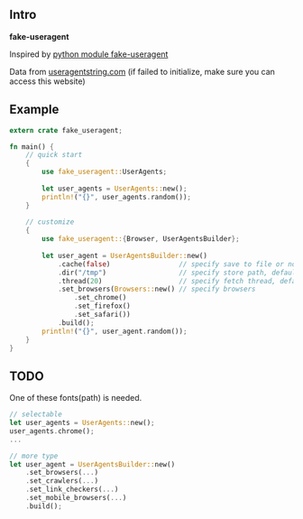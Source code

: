 ## Intro

**fake-useragent**

Inspired by [python module fake-useragent](https://github.com/hellysmile/fake-useragent)

Data from [useragentstring.com](http://useragentstring.com) (if failed to initialize, make sure you can access this website)

## Example

```rust
extern crate fake_useragent;

fn main() {
    // quick start
    {
        use fake_useragent::UserAgents;
        
        let user_agents = UserAgents::new();
        println!("{}", user_agents.random());
    }
    
    // customize
    {
        use fake_useragent::{Browser, UserAgentsBuilder};
        
        let user_agent = UserAgentsBuilder::new()
            .cache(false)                 // specify save to file or not, default true
            .dir("/tmp")                  // specify store path, default dir `./`; default filename `user_agent`
            .thread(20)                   // specify fetch thread, default 20
            .set_browsers(Browsers::new() // specify browsers
                .set_chrome()
                .set_firefox()
                .set_safari())
            .build();
        println!("{}", user_agent.random());        
    }
}
```



## TODO

One of these fonts(path) is needed.

```rust
// selectable
let user_agents = UserAgents::new();
user_agents.chrome();
...

// more type
let user_agent = UserAgentsBuilder::new()
    .set_browsers(...)
    .set_crawlers(...)
    .set_link_checkers(...)
    .set_mobile_browsers(...)
    .build();
```

